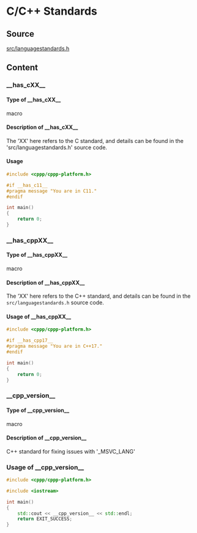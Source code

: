 # C/C++ Standards

## Source

[src/languagestandards.h](https://github.com/cppp-project/cppp-platform/blob/main/src/languagestandards.h)

## Content

### \_\_has_cXX\_\_

#### Type of \_\_has_cXX\_\_

macro

#### Description of \_\_has_cXX\_\_

The 'XX' here refers to the C standard, and details can be found in the 'src/languagestandards.h' source code.

#### Usage

```c
#include <cppp/cppp-platform.h>

#if __has_c11__
#pragma message "You are in C11."
#endif

int main()
{
    return 0;
}
```

### \_\_has_cppXX\_\_

#### Type of \_\_has_cppXX\_\_

macro

#### Description of \_\_has_cppXX\_\_

The 'XX' here refers to the C++ standard, and details can be found in the `src/languagestandards.h` source code.

#### Usage of \_\_has_cppXX\_\_

```c
#include <cppp/cppp-platform.h>

#if __has_cpp17__
#pragma message "You are in C++17."
#endif

int main()
{
    return 0;
}
```

### \_\_cpp_version\_\_

#### Type of \_\_cpp_version\_\_

macro

#### Description of \_\_cpp_version\_\_

C++ standard for fixing issues with '\_MSVC_LANG'

### Usage of \_\_cpp_version\_\_

```cpp
#include <cppp/cppp-platform.h>

#include <iostream>

int main()
{
    std::cout << __cpp_version__ << std::endl;
    return EXIT_SUCCESS;
}
```
